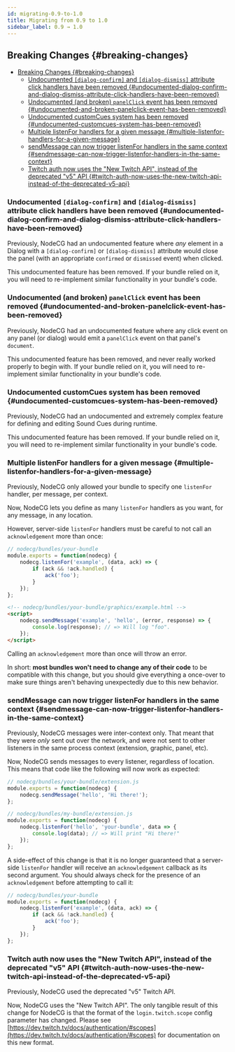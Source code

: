 ```yaml
---
id: migrating-0.9-to-1.0
title: Migrating from 0.9 to 1.0
sidebar_label: 0.9 → 1.0
---
```


## Breaking Changes {#breaking-changes}

- [Breaking Changes {#breaking-changes}](#breaking-changes-breaking-changes)
  - [Undocumented `[dialog-confirm]` and `[dialog-dismiss]` attribute click handlers have been removed {#undocumented-dialog-confirm-and-dialog-dismiss-attribute-click-handlers-have-been-removed}](#undocumented-dialog-confirm-and-dialog-dismiss-attribute-click-handlers-have-been-removed-undocumented-dialog-confirm-and-dialog-dismiss-attribute-click-handlers-have-been-removed)
  - [Undocumented (and broken) `panelClick` event has been removed {#undocumented-and-broken-panelclick-event-has-been-removed}](#undocumented-and-broken-panelclick-event-has-been-removed-undocumented-and-broken-panelclick-event-has-been-removed)
  - [Undocumented customCues system has been removed {#undocumented-customcues-system-has-been-removed}](#undocumented-customcues-system-has-been-removed-undocumented-customcues-system-has-been-removed)
  - [Multiple listenFor handlers for a given message {#multiple-listenfor-handlers-for-a-given-message}](#multiple-listenfor-handlers-for-a-given-message-multiple-listenfor-handlers-for-a-given-message)
  - [sendMessage can now trigger listenFor handlers in the same context {#sendmessage-can-now-trigger-listenfor-handlers-in-the-same-context}](#sendmessage-can-now-trigger-listenfor-handlers-in-the-same-context-sendmessage-can-now-trigger-listenfor-handlers-in-the-same-context)
  - [Twitch auth now uses the "New Twitch API", instead of the deprecated "v5" API {#twitch-auth-now-uses-the-new-twitch-api-instead-of-the-deprecated-v5-api}](#twitch-auth-now-uses-the-new-twitch-api-instead-of-the-deprecated-v5-api-twitch-auth-now-uses-the-new-twitch-api-instead-of-the-deprecated-v5-api)

### Undocumented `[dialog-confirm]` and `[dialog-dismiss]` attribute click handlers have been removed {#undocumented-dialog-confirm-and-dialog-dismiss-attribute-click-handlers-have-been-removed}

Previously, NodeCG had an undocumented feature where _any_ element in a Dialog with a `[dialog-confirm]` or `[dialog-dismiss]` attribute would close the panel (with an appropriate `confirmed` or `dismissed` event) when clicked.

This undocumented feature has been removed. If your bundle relied on it, you will need to re-implement similar functionality in your bundle's code.

### Undocumented (and broken) `panelClick` event has been removed {#undocumented-and-broken-panelclick-event-has-been-removed}

Previously, NodeCG had an undocumented feature where any click event on any panel (or dialog) would emit a `panelClick` event on that panel's `document`.

This undocumented feature has been removed, and never really worked properly to begin with. If your bundle relied on it, you will need to re-implement similar functionality in your bundle's code.

### Undocumented customCues system has been removed {#undocumented-customcues-system-has-been-removed}

Previously, NodeCG had an undocumented and extremely complex feature for defining and editing Sound Cues during runtime.

This undocumented feature has been removed. If your bundle relied on it, you will need to re-implement similar functionality in your bundle's code.

### Multiple listenFor handlers for a given message {#multiple-listenfor-handlers-for-a-given-message}

Previously, NodeCG only allowed your bundle to specify one `listenFor` handler, per message, per context.

Now, NodeCG lets you define as many `listenFor` handlers as you want, for any message, in any location.

However, server-side `listenFor` handlers must be careful to not call an `acknowledgement` more than once:

```js
// nodecg/bundles/your-bundle
module.exports = function(nodecg) {
    nodecg.listenFor('example', (data, ack) => {
        if (ack && !ack.handled) {
            ack('foo');
        }
    });
};
```

```html
<!-- nodecg/bundles/your-bundle/graphics/example.html -->
<script>
    nodecg.sendMessage('example', 'hello', (error, response) => {
        console.log(response); // => Will log "foo".
    });
</script>
```

Calling an `acknowledgement` more than once will throw an error.

In short: **most bundles won't need to change any of their code** to be compatible with this change, but you should give everything a once-over to make sure things aren't behaving unexpectedly due to this new behavior.

### sendMessage can now trigger listenFor handlers in the same context {#sendmessage-can-now-trigger-listenfor-handlers-in-the-same-context}

Previously, NodeCG messages were inter-context only. That meant that they were _only_ sent out over the network, and were not sent to other listeners in the same process context (extension, graphic, panel, etc).

Now, NodeCG sends messages to every listener, regardless of location. This means that code like the following will now work as expected:

```js
// nodecg/bundles/your-bundle/extension.js
module.exports = function(nodecg) {
    nodecg.sendMessage('hello', 'Hi there!');
};
```

```js
// nodecg/bundles/my-bundle/extension.js
module.exports = function(nodecg) {
    nodecg.listenFor('hello', 'your-bundle', data => {
        console.log(data); // => Will print "Hi there!"
    });
};
```

A side-effect of this change is that it is no longer guaranteed that a server-side `listenFor` handler will receive an `acknowledgement` callback as its second argument. You should always check for the presence of an `acknowledgement` before attempting to call it:

```js
// nodecg/bundles/your-bundle
module.exports = function(nodecg) {
    nodecg.listenFor('example', (data, ack) => {
        if (ack && !ack.handled) {
            ack('foo');
        }
    });
};
```

### Twitch auth now uses the "New Twitch API", instead of the deprecated "v5" API {#twitch-auth-now-uses-the-new-twitch-api-instead-of-the-deprecated-v5-api}

Previously, NodeCG used the deprecated "v5" Twitch API.

Now, NodeCG uses the "New Twitch API". The only tangible result of this change for NodeCG is that the format of the `login.twitch.scope` config parameter has changed. Please see [https://dev.twitch.tv/docs/authentication/#scopes](https://dev.twitch.tv/docs/authentication/#scopes) for documentation on this new format.
